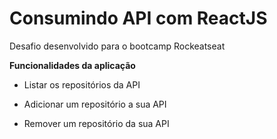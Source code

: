 # Consumindo API com ReactJS

Desafio desenvolvido para o bootcamp Rockeatseat

**Funcionalidades da aplicação**

- Listar os repositórios da API

- Adicionar um repositório a sua API

- Remover um repositório da sua API
